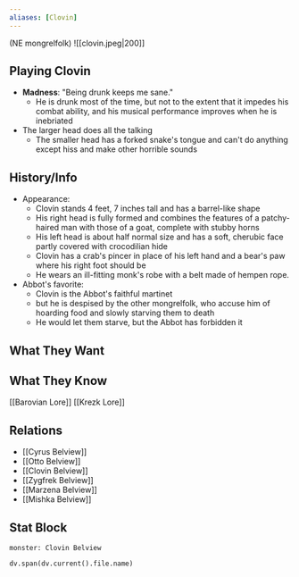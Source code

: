 ```yaml
---
aliases: [Clovin]
---
```

(NE mongrelfolk)
![[clovin.jpeg|200]]
## Playing Clovin
- **Madness**: "Being drunk keeps me sane."
	- He is drunk most of the time, but not to the extent that it impedes his combat ability, and his musical performance improves when he is inebriated
- The larger head does all the talking
	- The smaller head has a forked snake's tongue and can't do anything except hiss and make other horrible sounds


## History/Info
- Appearance:
	- Clovin stands 4 feet, 7 inches tall and has a barrel-like shape
	- His right head is fully formed and combines the features of a patchy-haired man with those of a goat, complete with stubby horns
	- His left head is about half normal size and has a soft, cherubic face partly covered with crocodilian hide
	- Clovin has a crab's pincer in place of his left hand and a bear's paw where his right foot should be
	- He wears an ill-fitting monk's robe with a belt made of hempen rope.
- Abbot's favorite:
	- Clovin is the Abbot's faithful martinet
	- but he is despised by the other mongrelfolk, who accuse him of hoarding food and slowly starving them to death
	- He would let them starve, but the Abbot has forbidden it

## What They Want

## What They Know
[[Barovian Lore]]
[[Krezk Lore]]

## Relations
- [[Cyrus Belview]]
- [[Otto Belview]]
- [[Clovin Belview]]
- [[Zygfrek Belview]]
- [[Marzena Belview]]
- [[Mishka Belview]]

## Stat Block

```statblock
monster: Clovin Belview
```

```dataviewjs
dv.span(dv.current().file.name)
```
